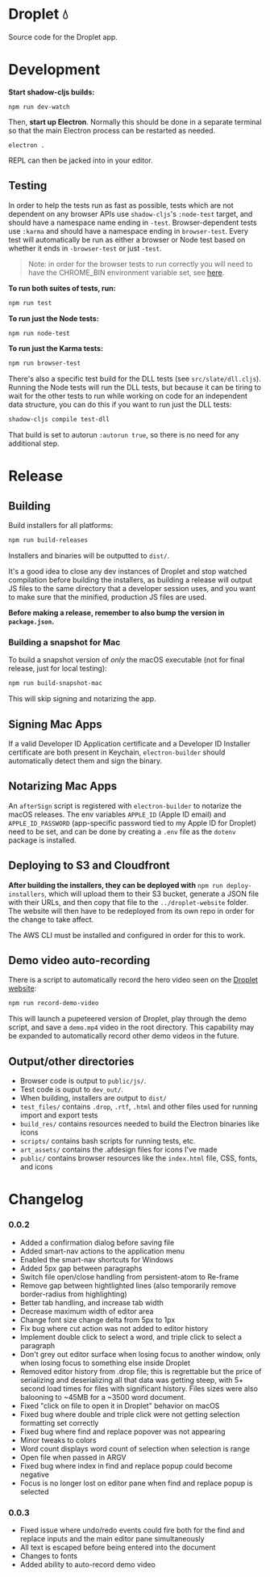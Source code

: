 # Droplet 💧

Source code for the Droplet app.

<!-- # Status

https://user-images.githubusercontent.com/4681820/168147023-92a1065a-1467-45d1-b1f0-dc04c96760ca.mov

Droplet is under heavy development and should be considered in the pre-alpha stage. No UI work has been done yet, and Electron integration, file saving and loading, import/export, etc, are all still `TODO`™.

However, the rich text editor is _mostly_ complete and stable. It supports:

- Rich text formatting: _italics_, __bold__, `h1` and `h2` headings, bulleted and numbered lists. In place but not yet implemented: <ins>underlining</ins>, ~~strikethrough~~.
- Common text editing shortcuts: ⌥+→ / ⌥+← to jump between words, ⌘+→ / ⌘+← to jump to start/end of line, etc.
- Full undo and redo
- Copy and paste (plain text supported to and from Droplet to other apps; rich text currently only supported Droplet-to-Droplet)
- Find and replace
- A rich "interceptor" system for handling shortcuts and editor actions in an easily-extensible manner
- A fully-immutable document model, which means __tests__! Rich text editors are finnicky and full of edges cases, and being able to trivially unit test any editor action in isolation is a life saver.
- Some fancy-pants completions, like completing -- to an em dash and auto-surrounding parens and quotations.

More details on the structure of the editor in `src/slate/README.md`. -->

# Development

**Start shadow-cljs builds:**

```
npm run dev-watch
```

Then, **start up Electron**. Normally this should be done in a separate terminal so that the main Electron process can be restarted as needed.

```
electron .
```

REPL can then be jacked into in your editor.

## Testing

In order to help the tests run as fast as possible, tests which are not dependent on any browser APIs use `shadow-cljs`'s `:node-test` target, and should have a namespace name ending in `-test`. Browser-dependent tests use `:karma` and should have a namespace ending in `browser-test`. Every test will automatically be run as either a browser or Node test based on whether it ends in `-browser-test` or just `-test`.

> Note: in order for the browser tests to run correctly you will need to have the CHROME_BIN environment variable set, see [here](https://github.com/karma-runner/karma-chrome-launcher/issues/62).

__To run both suites of tests, run:__

```bash
npm run test
```

__To run just the Node tests:__

```bash
npm run node-test
```

__To run just the Karma tests:__

```bash
npm run browser-test
```

There's also a specific test build for the DLL tests (see `src/slate/dll.cljs`). Running the Node tests will run the DLL tests, but because it can be tiring to wait for the other tests to run while working on code for an independent data structure, you can do this if you want to run just the DLL tests:

```bash
shadow-cljs compile test-dll
```

That build is set to autorun `:autorun true`, so there is no need for any additional step.

# Release


## Building
Build installers for all platforms:

```bash
npm run build-releases
```

Installers and binaries will be outputted to `dist/`.

It's a good idea to close any dev instances of Droplet and stop watched compilation before building the installers, as building a release will output JS files to the same directory that a developer session uses, and you want to make sure that the minified, production JS files are used.

**Before making a release, remember to also bump the version in `package.json`.**

### Building a snapshot for Mac

To build a snapshot version of _only_ the macOS executable (not for final release, just for local testing):

```bash
npm run build-snapshot-mac
```

This will skip signing and notarizing the app.

## Signing Mac Apps

If a valid Developer ID Application certificate and a Developer ID Installer certificate are both present in Keychain, `electron-builder` should automatically detect them and sign the binary. 

## Notarizing Mac Apps

An `afterSign` script is registered with `electron-builder` to notarize the macOS releases. The env variables `APPLE_ID` (Apple ID email) and `APPLE_ID_PASSWORD` (app-specific password tied to my Apple ID for Droplet) need to be set, and can be done by creating a `.env` file as the `dotenv` package is installed.

## Deploying to S3 and Cloudfront
__After building the installers, they can be deployed with__ `npm run deploy-installers`, which will upload them to their S3 bucket, generate a JSON file with their URLs, and then copy that file to the `../droplet-website` folder. The website will then have to be redeployed from its own repo in order for the change to take affect.

The AWS CLI must be installed and configured in order for this to work.

## Demo video auto-recording

There is a script to automatically record the hero video seen on the [Droplet website](https://dropletwriter.com):

```bash
npm run record-demo-video
```

This will launch a pupeteered version of Droplet, play through the demo script, and save a `demo.mp4` video in the root directory. This capability may be expanded to automatically record other demo videos in the future.

## Output/other directories

- Browser code is output to `public/js/`.
- Test code is ouput to `dev_out/`.
- When building, installers are output to `dist/`
- `test_files/` contains `.drop`, `.rtf`, `.html` and other files used for running import and export tests
- `build_res/` contains resources needed to build the Electron binaries like icons
- `scripts/` contains bash scripts for running tests, etc.
- `art_assets/` contains the .afdesign files for icons I've made
- `public/` contains browser resources like the `index.html` file, CSS, fonts, and icons

# Changelog

### 0.0.2

- Added a confirmation dialog before saving file
- Added smart-nav actions to the application menu
- Enabled the smart-nav shortcuts for Windows
- Added 5px gap between paragraphs
- Switch file open/close handling from persistent-atom to Re-frame
- Remove gap between hightlighted lines (also temporarily remove border-radius from highlighting)
- Better tab handling, and increase tab width
- Decrease maximum width of editor area
- Change font size change delta from 5px to 1px
- Fix bug where cut action was not added to editor history
- Implement double click to select a word, and triple click to select a paragraph
- Don't grey out editor surface when losing focus to another window, only when losing focus to something else inside Droplet
- Removed editor history from .drop file; this is regrettable but the price of serializing and deserializing all that data was getting steep, with 5+ second load times for files with significant history. Files sizes were also balooning to ~45MB for a ~3500 word document.
- Fixed "click on file to open it in Droplet" behavior on macOS
- Fixed bug where double and triple click were not getting selection formatting set correctly
- Fixed bug where find and replace popover was not appearing
- Minor tweaks to colors
- Word count displays word count of selection when selection is range
- Open file when passed in ARGV
- Fixed bug where index in find and replace popup could become negative
- Focus is no longer lost on editor pane when find and replace popup is selected

### 0.0.3

- Fixed issue where undo/redo events could fire both for the find and replace inputs and the main editor pane simultaneously
- All text is escaped before being entered into the document
- Changes to fonts
- Added ability to auto-record demo video
